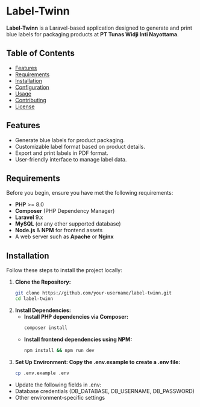 # Label-Twinn

**Label-Twinn** is a Laravel-based application designed to generate and print blue labels for packaging products at **PT Tunas Widji Inti Nayottama**.

## Table of Contents
- [Features](#features)
- [Requirements](#requirements)
- [Installation](#installation)
- [Configuration](#configuration)
- [Usage](#usage)
- [Contributing](#contributing)
- [License](#license)

## Features
- Generate blue labels for product packaging.
- Customizable label format based on product details.
- Export and print labels in PDF format.
- User-friendly interface to manage label data.
  
## Requirements
Before you begin, ensure you have met the following requirements:
- **PHP** >= 8.0
- **Composer** (PHP Dependency Manager)
- **Laravel** 9.x
- **MySQL** (or any other supported database)
- **Node.js** & **NPM** for frontend assets
- A web server such as **Apache** or **Nginx**

## Installation
Follow these steps to install the project locally:

1. **Clone the Repository:**
   ```bash
   git clone https://github.com/your-username/label-twinn.git
   cd label-twinn
2. **Install Dependencies:**
   - **Install PHP dependencies via Composer:**
     ```bash
     composer install
   - **Install frontend dependencies using NPM:**
      ```bash
     npm install && npm run dev
3. **Set Up Environment: Copy the .env.example to create a .env file:**
   ```bash
   cp .env.example .env
- Update the following fields in .env:
- Database credentials (DB_DATABASE, DB_USERNAME, DB_PASSWORD)
- Other environment-specific settings
